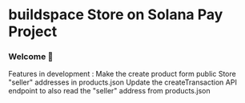 # buildspace Store on Solana Pay Project

### **Welcome 👋**

Features in development : 
Make the create product form public
Store "seller" addresses in products.json
Update the createTransaction API endpoint to also read the "seller" address from products.json

